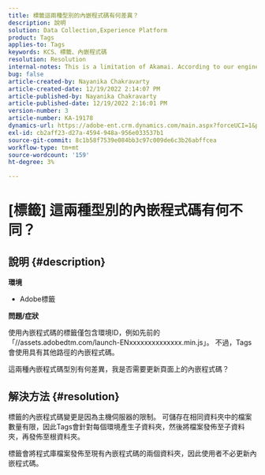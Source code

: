 ```yaml
---
title: 標籤這兩種型別的內嵌程式碼有何差異？
description: 說明
solution: Data Collection,Experience Platform
product: Tags
applies-to: Tags
keywords: KCS、標籤、內嵌程式碼
resolution: Resolution
internal-notes: This is a limitation of Akamai. According to our engineer.
bug: false
article-created-by: Nayanika Chakravarty
article-created-date: 12/19/2022 2:14:07 PM
article-published-by: Nayanika Chakravarty
article-published-date: 12/19/2022 2:16:01 PM
version-number: 3
article-number: KA-19178
dynamics-url: https://adobe-ent.crm.dynamics.com/main.aspx?forceUCI=1&pagetype=entityrecord&etn=knowledgearticle&id=208daf63-a77f-ed11-81ac-6045bd006079
exl-id: cb2aff23-d27a-4594-948a-956e033537b1
source-git-commit: 8c1b58f7539e084bb3c97c009de6c3b26abffcea
workflow-type: tm+mt
source-wordcount: '159'
ht-degree: 3%

---
```


# [標籤] 這兩種型別的內嵌程式碼有何不同？

## 說明 {#description}


<b>環境</b>

- Adobe標籤

<b>問題/症狀</b>

使用內嵌程式碼的標籤僅包含環境ID，例如先前的「//assets.adobedtm.com/launch-ENxxxxxxxxxxxxxx.min.js」。 不過，Tags會使用具有其他路徑的內嵌程式碼。

這兩種內嵌程式碼型別有何差異，我是否需要更新頁面上的內嵌程式碼？


## 解決方法 {#resolution}


標籤的內嵌程式碼變更是因為主機伺服器的限制。 可儲存在相同資料夾中的檔案數量有限，因此Tags會針對每個環境產生子資料夾，然後將檔案發佈至子資料夾，再發佈至根資料夾。

標籤會將程式庫檔案發佈至現有內嵌程式碼的兩個資料夾，因此使用者不必更新內嵌程式碼。
